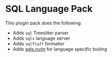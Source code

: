 # SQL Language Pack

This plugin pack does the following:

- Adds `sql` Treesitter parser
- Adds `sqls` language server
- Adds `sqlfluff` formatter
- Adds [sqls.nvim](https://github.com/nanotee/sqls.nvim) for language specific tooling
